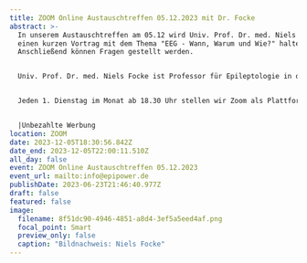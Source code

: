 ```yaml
---
title: ZOOM Online Austauschtreffen 05.12.2023 mit Dr. Focke
abstract: >-
  In unserem Austauschtreffen am 05.12 wird Univ. Prof. Dr. med. Niels Focke
  einen kurzen Vortrag mit dem Thema "EEG - Wann, Warum und Wie?" halten.
  Anschließend können Fragen gestellt werden.


  Univ. Prof. Dr. med. Niels Focke ist Professor für Epileptologie in der Klinik für Neurologe von der Unimedizin Göttingen.


  Jeden 1. Dienstag im Monat ab 18.30 Uhr stellen wir Zoom als Plattform zum gemeinsamen Austausch zur Verfügung. Epilepsiebetroffene aller Altersgruppen sind dazu eingeladen. In der Regel gibt es einen Impulsvortrag zu einem zu ausgewählten Thema der Epilepsie, bspw. über neue Möglichkeiten der Behandlung oder Fortschritte in der Diagnostik. Im Anschluss wechseln die Teilnehmer in themenspezifische Breakoutsessions, um über alle verschiedenen Themen rund um Epilepsie, aber auch Privates zu diskutieren. Wir haben eine sehr lockere Atmosphäre und jeder kann kommen und gehen, wie und wann er Lust hat. Um mitzumachen ist allerdings zuvor eine Anmeldung per E-Mail an info@epipower.de notwendig.


  |Unbezahlte Werbung
location: ZOOM
date: 2023-12-05T18:30:56.842Z
date_end: 2023-12-05T22:00:11.510Z
all_day: false
event: ZOOM Online Austauschtreffen 05.12.2023
event_url: mailto:info@epipower.de
publishDate: 2023-06-23T21:46:40.977Z
draft: false
featured: false
image:
  filename: 8f51dc90-4946-4851-a8d4-3ef5a5eed4af.png
  focal_point: Smart
  preview_only: false
  caption: "Bildnachweis: Niels Focke"
---
```

